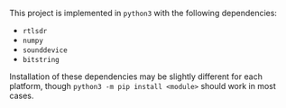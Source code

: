This project is implemented in `python3` with the following dependencies:

* `rtlsdr`
* `numpy`
* `sounddevice`
* `bitstring`

Installation of these dependencies may be slightly different for each platform, though 
`python3 -m pip install <module>` should work in most cases.
